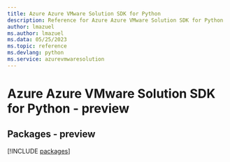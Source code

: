 ```yaml
---
title: Azure Azure VMware Solution SDK for Python
description: Reference for Azure Azure VMware Solution SDK for Python
author: lmazuel
ms.author: lmazuel
ms.data: 05/25/2023
ms.topic: reference
ms.devlang: python
ms.service: azurevmwaresolution
---
```

# Azure Azure VMware Solution SDK for Python - preview
## Packages - preview
[!INCLUDE [packages](azure-vmware-solution-index.md)]